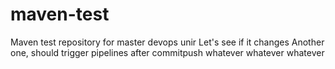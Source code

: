 # maven-test
Maven test repository for master devops unir
Let's see if it changes
Another one, should trigger pipelines after commitpush
whatever
whatever
whatever
